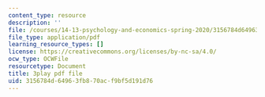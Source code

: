 ```yaml
---
content_type: resource
description: ''
file: /courses/14-13-psychology-and-economics-spring-2020/3156784d64963fb870acf9bf5d191d76_JXRd60knm-A.pdf
file_type: application/pdf
learning_resource_types: []
license: https://creativecommons.org/licenses/by-nc-sa/4.0/
ocw_type: OCWFile
resourcetype: Document
title: 3play pdf file
uid: 3156784d-6496-3fb8-70ac-f9bf5d191d76
---
```

